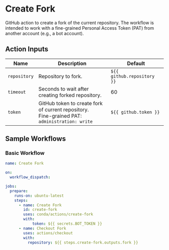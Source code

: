 # Create Fork

GitHub action to create a fork of the current repository. The workflow is intended
to work with a fine-grained Personal Access Token (PAT) from another account
(e.g., a bot account).

## Action Inputs

| Name | Description | Default |
| ---- | ----------- | ------- |
| `repository` | Repository to fork. | `${{ github.repository }}` | `${{ github.repository }}` |
| `timeout` | Seconds to wait after creating forked repository. | 60 |
| `token` | GitHub token to create fork of current repository.<br>Fine-grained PAT: `administration: write` | `${{ github.token }}` |

## Sample Workflows

### Basic Workflow

```yaml
name: Create Fork

on:
  workflow_dispatch:

jobs:
  prepare:
    runs-on: ubuntu-latest
    steps:
      - name: Create Fork
        id: create-fork
        uses: conda/actions/create-fork
        with:
            token: ${{ secrets.BOT_TOKEN }}
      - name: Checkout Fork
        uses: actions/checkout
        with:
          repository: ${{ steps.create-fork.outputs.fork }}
```
